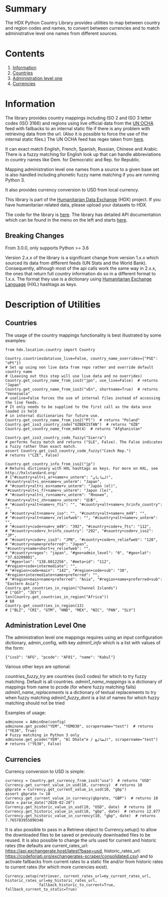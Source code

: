 # Summary

The HDX Python Country Library provides utilities to map between country and region codes 
and names, to convert between currencies and to match administrative level one names from different sources.  

# Contents

1. [Information](#information)
2. [Countries](#countries)
3. [Administration level one](#administration-level-one)
4. [Currencies](#currencies)

# Information

The library provides country mappings including ISO 2 and ISO 3 letter codes (ISO 3166) 
and regions using live official data from the [UN OCHA](https://vocabulary.unocha.org/) 
feed with fallbacks to an internal static file if there is any problem with retrieving 
data from the url. (Also it is possible to force the use of the internal static files.)
The UN OCHA feed has regex taken from
[here](https://github.com/konstantinstadler/country_converter/blob/master/country_converter/country_data.tsv).


It can exact match English, French, Spanish, Russian, Chinese and Arabic. There is a 
fuzzy matching for English look up that can handle abbreviations in country names like 
Dem. for Democratic and Rep. for Republic.

Mapping administration level one names from a source to a given base set is also handled 
including phonetic fuzzy name matching if you are running Python 3.  

It also provides currency conversion to USD from local currency.

This library is part of the [Humanitarian Data Exchange](https://data.humdata.org/) 
(HDX) project. If you have humanitarian related data, please upload your datasets to 
HDX.

The code for the library is [here](https://github.com/OCHA-DAP/hdx-python-country).
The library has detailed API documentation which can be found in the menu on the left 
and starts 
[here](https://hdx-python-country.readthedocs.io/en/latest/api-documentation/countries/). 

## Breaking Changes

From 3.0.0, only supports Python >= 3.6

Version 2.x.x of the library is a significant change from version 1.x.x which sourced its data from different feeds 
(UN Stats and the World Bank). Consequently, although most of the api calls work the same way in 2.x.x, the ones that 
return full country information do so in a different format to 1.x.x. The format they use is a dictionary using
[Humanitarian Exchange Language](https://hxlstandard.org/) (HXL) hashtags as keys.

# Description of Utilities

## Countries

The usage of the country mappings functionality is best illustrated by some examples:

    from hdx.location.country import Country
    
    Country.countriesdata(use_live=False, country_name_overrides={"PSE": "oPt"})
    # Set up using non live data from repo rather and override default country name
    # (Leaving out this step will use live data and no overrides)
    Country.get_country_name_from_iso3("jpn", use_live=False)  # returns "Japan"
    Country.get_country_name_from_iso3("vEn", shortname=True)  # returns "Venezuela"
    # uselive=False forces the use of internal files instead of accessing the live feeds.
    # It only needs to be supplied to the first call as the data once loaded is held
    # in internal dictionaries for future use.
    Country.get_country_name_from_iso2("Pl")  # returns "Poland"
    Country.get_iso3_country_code("UZBEKISTAN")  # returns "UZB"
    Country.get_country_name_from_m49(4)  # returns "Afghanistan"
    
    Country.get_iso3_country_code_fuzzy("Sierra")
    # performs fuzzy match and returns ("SLE", False). The False indicates a fuzzy rather than exact match.
    assert Country.get_iso3_country_code_fuzzy("Czech Rep.")
    # returns ("CZE", False)
    
    Country.get_country_info_from_iso2("jp")
    # Returns dictionary with HXL hashtags as keys. For more on HXL, see http://hxlstandard.org/
    # {"#country+alt+i_ar+name+v_unterm": "اليابان", "#country+alt+i_en+name+v_unterm": "Japan",
    # "#country+alt+i_es+name+v_unterm": "Japón (el)", "#country+alt+i_fr+name+v_unterm": "Japon (le)",
    # "#country+alt+i_ru+name+v_unterm": "Япония", "#country+alt+i_zh+name+v_unterm": "日本",
    # "#country+alt+name+v_fts": "", "#country+alt+name+v_hrinfo_country": "",
    # "#country+alt+name+v_iso": "", "#country+alt+name+v_m49": "",
    # "#country+alt+name+v_reliefweb": "", "#country+alt+name+v_unterm": "",
    # "#country+code+num+v_m49": "392", "#country+code+v_fts": "112",
    # "#country+code+v_hrinfo_country": "292", "#country+code+v_iso2": "JP",
    # "#country+code+v_iso3": "JPN", "#country+code+v_reliefweb": "128",
    # "#country+name+preferred": "Japan", "#country+name+short+v_reliefweb": "",
    # "#country+regex": "japan", "#geo+admin_level": "0", "#geo+lat": "37.63209801",
    # "#geo+lon": "138.0812256", "#meta+id": "112", "#region+code+intermediate": "",
    # "#region+code+main": "142", "#region+code+sub": "30", "#region+intermediate+name+preferred": "",
    # "#region+main+name+preferred": "Asia", "#region+name+preferred+sub": "Eastern Asia"}
    Country.get_countries_in_region("Channel Islands")
    # ["GGY", "JEY"]
    len(Country.get_countries_in_region("Africa"))
    # 60
    Country.get_countries_in_region(13)
    # ["BLZ", "CRI", "GTM", "HND", "MEX", "NIC", "PAN", "SLV"]

## Administration Level One

The administration level one mappings requires using an input configuration dictionary, admin_config, with key 
*admin1_info* which is a list with values of the form:

    {"iso3": "AFG", "pcode": "AF01", "name": "Kabul"}

Various other keys are optional:

*countries_fuzzy_try* are countries (iso3 codes) for which to try fuzzy matching. Default is all countries.
*admin1_name_mappings* is a dictionary of mappings from name to pcode (for where fuzzy matching fails)
*admin1_name_replacements* is a dictionary of textual replacements to try when fuzzy matching
*admin1_fuzzy_dont* is a list of names for which fuzzy matching should not be tried

Examples of usage:

    adminone = AdminOne(config)
    adminone.get_pcode("YEM", "YEM030", scrapername="test")  # returns ("YE30", True)
    # Fuzzy matching in Python 3 only
    adminone.get_pcode("YEM", "Al Dhale"e / الضالع", scrapername="test")  # returns ("YE30", False)

## Currencies

Currency conversion to USD is simple:

    currency = Country.get_currency_from_iso3("usa")  # returns "USD"
    Currency.get_current_value_in_usd(10, currency)  # returns 10
    gbprate = Currency.get_current_value_in_usd(10, "gbp")
    assert gbprate != 10
    Currency.get_current_value_in_currency(gbprate, "GBP")  # returns 10
    date = parse_date("2020-02-20")
    Currency.get_historic_value_in_usd(10, "USD", date)  # returns 10
    Currency.get_historic_value_in_usd(10, "gbp", date)  # returns 12.877
    Currency.get_historic_value_in_currency(10, "gbp", date)  # returns 7.765783955890346
    
It is also possible to pass in a Retrieve object to Currency.setup() to allow the downloaded files to be saved or 
previously downloaded files to be reused. It is also possible to change the urls used for current and historic rates
(the defaults are current_rates_url: https://api.exchangerate.host/latest?base=usd, 
historic_rates_url: https://codeforiati.org/exchangerates-scraper/consolidated.csv) and to activate fallbacks from 
current rates to a static file and/or from historic rates to current rates (for which more currencies exist).

    Currency.setup(retriever, current_rates_url=my_current_rates_url, historic_rates_url=my_historic_rates_url,
                   fallback_historic_to_current=True, fallback_current_to_static=True)
